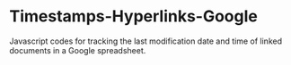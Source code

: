 # Timestamps-Hyperlinks-Google
Javascript codes for tracking the last modification date and time of linked documents in a Google spreadsheet.
